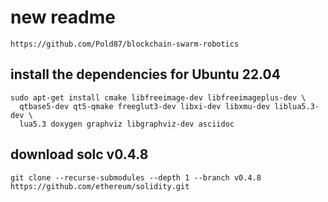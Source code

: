 # new readme
```
https://github.com/Pold87/blockchain-swarm-robotics
```

## install the dependencies for Ubuntu 22.04
```
sudo apt-get install cmake libfreeimage-dev libfreeimageplus-dev \
  qtbase5-dev qt5-qmake freeglut3-dev libxi-dev libxmu-dev liblua5.3-dev \
  lua5.3 doxygen graphviz libgraphviz-dev asciidoc
```

## download solc v0.4.8
```
git clone --recurse-submodules --depth 1 --branch v0.4.8 https://github.com/ethereum/solidity.git
```
